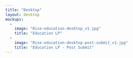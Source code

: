 ```yaml
---
title: "Desktop"
layout: desktop
mockups:
  -
    image: "Rise-education-desktop_v1.jpg"
    title: "Education LP"
  -
    image: "Rise-education-desktop-post-submit_v1.jpg"
    title: "Education LP - Post Submit"
---
```

